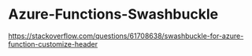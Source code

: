 # Azure-Functions-Swashbuckle
https://stackoverflow.com/questions/61708638/swashbuckle-for-azure-function-customize-header
